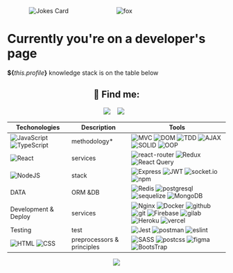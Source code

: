 [//]: # (<div align="center">)

[//]: # (  <img src="https://github.com/compampa/compampa/blob/main/assets/matrix-1.gif" alt="header"/>)

[//]: # (</div>)

<div style="width: 100%; display: flex; justify-content: center">
    <div style="width: 40%">
        <img src="https://readme-jokes.vercel.app/api" alt="Jokes Card" />
    </div>
    <div style="width: 40%">
        <img src="https://raw.githubusercontent.com/innng/innng/master/assets/kyubey.gif" alt="fox">
    </div>
</div>



  <h1>Currently you're on a developer's page</h1>
  <p><b>${</b><i>this.profile</i><b>}</b> knowledge stack is on the table below </p>

[//]: # (  <p>I may gladly represent you one of my pets: <a href="https://coliseum-game.vercel.app/home" target="_blank">COLISEUM</a> </p>)


<h2 align="center">💬 Find me:</h2>
<p align="center" align='right'>
  <a target="_blank"href="mailto:rybka.jobs@gmail.com"><img src="https://img.shields.io/badge/Gmail-20232A?style=for-the-badge&logo=gmail" /></a>&nbsp;&nbsp;&nbsp;
  <a target="_blank"href="https://t.me/ruslan_rybka"><img src="https://img.shields.io/badge/Telegram-20232A?style=for-the-badge&logo=telegram" /></a>&nbsp;&nbsp;&nbsp;
</p>

Techonologies | Description                 | Tools
--- |-----------------------------| ---
![JavaScript](https://img.shields.io/badge/JavaScript-20232A?style=for-the-badge&logo=javascript) ![TypeScript](https://img.shields.io/badge/TypeScript-20232A?style=for-the-badge&logo=typescript) | methodology*                |![MVC](https://img.shields.io/badge/mvc-20232A?style=for-the-badge) ![DOM](https://img.shields.io/badge/dom-20232A?style=for-the-badge) ![TDD](https://img.shields.io/badge/tdd-20232A?style=for-the-badge) ![AJAX](https://img.shields.io/badge/ajax-20232A?style=for-the-badge) ![SOLID](https://img.shields.io/badge/solid-20232A?style=for-the-badge) ![OOP](https://img.shields.io/badge/oop-20232A?style=for-the-badge)
![React](https://img.shields.io/badge/React-20232A?style=for-the-badge&logo=react) | services                    | ![react-router](https://img.shields.io/badge/React_Router-20232A?style=for-the-badge&logo=react-router) ![Redux](https://img.shields.io/badge/Redux-20232A?style=for-the-badge&logo=redux&logoColor=7749BD) ![React Query](https://img.shields.io/badge/ReactQuery-20232A?style=for-the-badge&logo=reactquery)
![NodeJS](https://img.shields.io/badge/node.js-20232A?style=for-the-badge&logo=node.js) | stack                       | ![Express](https://img.shields.io/badge/express.js-20232A?style=for-the-badge&logo=express) ![JWT](https://img.shields.io/badge/JWT-20232A?style=for-the-badge&logo=jsonwebtokens) ![socket.io](https://img.shields.io/badge/socket.io-20232A?style=for-the-badge&logo=socket.io) ![npm](https://img.shields.io/badge/npm-20232A?style=for-the-badge&logo=npm)
DATA | ORM &DB                     |![Redis](https://img.shields.io/badge/redis-20232A?style=for-the-badge&logo=redis&logoColor=red) ![postgresql](https://img.shields.io/badge/postgresql-20232A?style=for-the-badge&logo=postgresql) ![sequelize](https://img.shields.io/badge/Sequelize-20232A?style=for-the-badge&logo=Sequelize) ![MongoDB](https://img.shields.io/badge/MongoDB-20232A?style=for-the-badge&logo=mongodb&logoColor=green)
Development & Deploy | services                    | ![Nginx](https://img.shields.io/badge/nginx-20232A?style=for-the-badge&logo=nginx&logoColor=green) ![Docker](https://img.shields.io/badge/docker-20232A?style=for-the-badge&logo=docker&logoColor=blue) ![github](https://img.shields.io/badge/github-20232A?style=for-the-badge&logo=github) ![git](https://img.shields.io/badge/git-20232A?style=for-the-badge&logo=git) ![Firebase](https://img.shields.io/badge/firebase-20232A?style=for-the-badge&logo=firebase) ![gilab](https://img.shields.io/badge/gitlab-20232A?style=for-the-badge&logo=gitlab) ![Heroku](https://img.shields.io/badge/heroku-20232A?style=for-the-badge&logo=heroku&logoColor=purple) ![vercel](https://img.shields.io/badge/vercel-20232A?style=for-the-badge&logo=vercel)
Testing | test                        | ![Jest](https://img.shields.io/badge/-jest-20232A?style=for-the-badge&logo=jest&logoColor=brown) ![postman](https://img.shields.io/badge/postman-20232A?style=for-the-badge&logo=postman) ![eslint](https://img.shields.io/badge/eslint-20232A?style=for-the-badge&logo=eslint&logoColor=7C7CEA)
![HTML](https://img.shields.io/badge/HTML5-20232A?style=for-the-badge&logo=html5) ![CSS](https://img.shields.io/badge/CSS3-20232A?style=for-the-badge&logo=css3&logoColor=369AD6) | preprocessors & principles  | ![SASS](https://img.shields.io/badge/Sass-20232A?style=for-the-badge&logo=sass) ![postcss](https://img.shields.io/badge/postcss-20232A?style=for-the-badge&logo=postcss&logoColor=DD3A0A) ![figma](https://img.shields.io/badge/figma-20232A?style=for-the-badge&logo=figma) ![BootsTrap](https://img.shields.io/badge/Bootstrap-20232A?style=for-the-badge&logo=bootstrap)

[//]: # ( ![JavaScript]&#40;https://img.shields.io/badge/JavaScript-20232A?style=for-the-badge&logo=javascript&#41; )

[//]: # (<!-- ![TypeScript]&#40;https://img.shields.io/badge/TypeScript-20232A?style=for-the-badge&logo=typescript&#41; -->)

[//]: # (<!-- ![React]&#40;https://img.shields.io/badge/React-20232A?style=for-the-badge&logo=react&#41; -->)

[//]: # (<!-- ![Redux]&#40;https://img.shields.io/badge/Redux-20232A?style=for-the-badge&logo=redux&logoColor=7749BD&#41; -->)

[//]: # (<!-- ![React Query]&#40;https://img.shields.io/badge/ReactQuery-20232A?style=for-the-badge&logo=reactquery&#41; -->)

[//]: # (<!-- ![react-router]&#40;https://img.shields.io/badge/React_Router-20232A?style=for-the-badge&logo=react-router&#41; -->)

[//]: # (<!-- ![HTML]&#40;https://img.shields.io/badge/HTML5-20232A?style=for-the-badge&logo=html5&#41; -->)

[//]: # (<!-- ![CSS]&#40;https://img.shields.io/badge/CSS3-20232A?style=for-the-badge&logo=css3&logoColor=369AD6&#41; -->)

[//]: # (<!-- ![SASS]&#40;https://img.shields.io/badge/Sass-20232A?style=for-the-badge&logo=sass&#41; -->)

[//]: # (<!-- ![postcss]&#40;https://img.shields.io/badge/postcss-20232A?style=for-the-badge&logo=postcss&logoColor=DD3A0A&#41; -->)

[//]: # (<!-- ![figma]&#40;https://img.shields.io/badge/figma-20232A?style=for-the-badge&logo=figma&#41; -->)

[//]: # (<!-- ![BootsTrap]&#40;https://img.shields.io/badge/Bootstrap-20232A?style=for-the-badge&logo=bootstrap&#41; -->)

[//]: # (<!-- ![NodeJS]&#40;https://img.shields.io/badge/node.js-20232A?style=for-the-badge&logo=node.js&#41; -->)

[//]: # (<!-- ![Express]&#40;https://img.shields.io/badge/express.js-20232A?style=for-the-badge&logo=express&#41; -->)

[//]: # (<!-- ![socket.io]&#40;https://img.shields.io/badge/socket.io-20232A?style=for-the-badge&logo=socket.io&#41; -->)

[//]: # (<!-- ![JWT]&#40;https://img.shields.io/badge/JWT-20232A?style=for-the-badge&logo=jsonwebtokens&#41; -->)

[//]: # (<!-- ![vercel]&#40;https://img.shields.io/badge/vercel-20232A?style=for-the-badge&logo=vercel&#41; -->)

[//]: # (<!-- ![postgresql]&#40;https://img.shields.io/badge/postgresql-20232A?style=for-the-badge&logo=postgresql&#41; -->)

[//]: # (<!-- ![sequelize]&#40;https://img.shields.io/badge/Sequelize-20232A?style=for-the-badge&logo=Sequelize&#41; -->)

[//]: # (<!-- ![postman]&#40;https://img.shields.io/badge/postman-20232A?style=for-the-badge&logo=postman&#41; -->)

[//]: # (<!-- ![eslint]&#40;https://img.shields.io/badge/eslint-20232A?style=for-the-badge&logo=eslint&logoColor=7C7CEA&#41; -->)

[//]: # (<!-- ![git]&#40;https://img.shields.io/badge/git-20232A?style=for-the-badge&logo=git&#41; -->)

[//]: # (<!-- ![gilab]&#40;https://img.shields.io/badge/gitlab-20232A?style=for-the-badge&logo=gitlab&#41; -->)

[//]: # (<!-- ![github]&#40;https://img.shields.io/badge/github-20232A?style=for-the-badge&logo=github&#41; -->)

[//]: # (<!-- ![npm]&#40;https://img.shields.io/badge/npm-20232A?style=for-the-badge&logo=npm&#41; -->)


<div align="center">

![](https://visitor-badge.glitch.me/badge?page_id=RuslanRybka)
</div>
